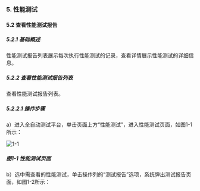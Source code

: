 ### 5. 性能测试

#### 5.2 查看性能测试报告

##### 5.2.1 基础概述

性能测试报告列表展示每次执行性能测试的记录，查看详情展示性能测试的详细信息。

##### 5.2.2 查看性能测试报告列表

查看性能测试报告列表。

##### 5.2.2.1 操作步骤

a）进入全自动测试平台，单击页面上方“性能测试”，进入性能测试页面，如图1-1所示：

![1-1](https://www.feisuanyz.com/fstest/xncs/8.png)

##### 图1-1 性能测试页面

b）选中需查看的性能测试，单击操作列的“测试报告”选项，系统弹出测试报告页面，如图1-2所示：
